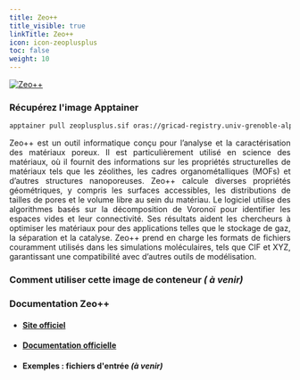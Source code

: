 ```yaml
---
title: Zeo++
title_visible: true
linkTitle: Zeo++
icon: icon-zeoplusplus
toc: false
weight: 10
---
```


<a href="https://www.zeoplusplus.org/" target="_blank">
    <img alt="Zeo++" class="logo-zeoplusplus">
</a>

### Récupérez l'image Apptainer

```bash
apptainer pull zeoplusplus.sif oras://gricad-registry.univ-grenoble-alpes.fr/diamond/apptainer/apptainer-singularity-projects/zeoplusplus.sif:latest
```

<div align="justify">

Zeo++ est un outil informatique conçu pour l’analyse et la caractérisation des matériaux poreux. Il est particulièrement utilisé en science des matériaux, où il fournit des informations sur les propriétés structurelles de matériaux tels que les zéolithes, les cadres organométalliques (MOFs) et d’autres structures nanoporeuses. Zeo++ calcule diverses propriétés géométriques, y compris les surfaces accessibles, les distributions de tailles de pores et le volume libre au sein du matériau. Le logiciel utilise des algorithmes basés sur la décomposition de Voronoï pour identifier les espaces vides et leur connectivité. Ses résultats aident les chercheurs à optimiser les matériaux pour des applications telles que le stockage de gaz, la séparation et la catalyse. Zeo++ prend en charge les formats de fichiers couramment utilisés dans les simulations moléculaires, tels que CIF et XYZ, garantissant une compatibilité avec d’autres outils de modélisation.

</div>

### Comment utiliser cette image de conteneur _( à venir)_

### Documentation Zeo++

- #### <a href="https://www.zeoplusplus.org/" target="_blank">Site officiel</a>

- #### <a href="https://www.zeoplusplus.org/docs.html" target="_blank">Documentation officielle</a>

- #### Exemples : fichiers d'entrée _(à venir)_
